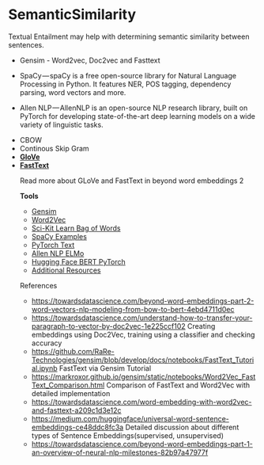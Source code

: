 # SemanticSimilarity


Textual Entailment may help with determining semantic similarity between sentences. 

* Gensim - Word2vec, Doc2vec and Fasttext

* SpaCy — spaCy is a free open-source library for Natural Language Processing in Python. It features NER, POS tagging, dependency parsing, word vectors and more.

* Allen NLP — AllenNLP is an open-source NLP research library, built on PyTorch for developing state-of-the-art deep learning models on a wide variety of linguistic tasks.


<ul>
  <li>CBOW</li>
  <li>Continous Skip Gram</li>
  <li><a href="https://nlp.stanford.edu/projects/glove/" data-href="https://nlp.stanford.edu/projects/glove/" class="markup--anchor markup--p-anchor" rel="noopener" target="_blank"><strong class="markup--strong markup--p-strong">GloVe</strong></a></li>
  <li><a href="https://fasttext.cc/" data-href="https://fasttext.cc/" class="markup--anchor markup--p-anchor" rel="noopener" target="_blank"><strong class="markup--strong markup--p-strong">FastText</strong></a></li>

  
  Read more about GLoVe and FastText in beyond word embeddings 2

<strong class="markup--strong markup--p-strong">Tools</strong></p>
<ul class="postList">
  <li name="6106" id="6106" class="graf graf--li graf-after--p"><a href="https://radimrehurek.com/gensim/" data-href="https://radimrehurek.com/gensim/" class="markup--anchor markup--li-anchor" rel="noopener" target="_blank">Gensim</a></li>
  <li name="af81" id="af81" class="graf graf--li graf-after--li"><a href="https://radimrehurek.com/gensim/" data-href="https://radimrehurek.com/gensim/" class="markup--anchor markup--li-anchor" rel="noopener" target="_blank">Word2Vec</a></li>
  <li name="daaf" id="daaf" class="graf graf--li graf-after--li"><a href="http://scikit-learn.org/stable/tutorial/text_analytics/working_with_text_data.html" data-href="http://scikit-learn.org/stable/tutorial/text_analytics/working_with_text_data.html" class="markup--anchor markup--li-anchor" rel="noopener" target="_blank">Sci-Kit Learn Bag of Words</a></li>
  <li name="7fe6" id="7fe6" class="graf graf--li graf-after--li"><a href="https://spacy.io/usage/examples" data-href="https://spacy.io/usage/examples" class="markup--anchor markup--li-anchor" rel="noopener" target="_blank">SpaCy Examples</a></li>
  <li name="78d9" id="78d9" class="graf graf--li graf-after--li"><a href="https://github.com/pytorch/text" data-href="https://github.com/pytorch/text" class="markup--anchor markup--li-anchor" rel="noopener" target="_blank">PyTorch Text</a></li>
  <li name="50dd" id="50dd" class="graf graf--li graf-after--li"><a href="https://github.com/allenai/allennlp/blob/master/tutorials/how_to/elmo.md" data-href="https://github.com/allenai/allennlp/blob/master/tutorials/how_to/elmo.md" class="markup--anchor markup--li-anchor" rel="noopener" target="_blank">Allen NLP ELMo</a></li>
  <li name="9e9a" id="9e9a" class="graf graf--li graf-after--li"><a href="https://github.com/huggingface/pytorch-pretrained-BERT" data-href="https://github.com/huggingface/pytorch-pretrained-BERT" class="markup--anchor markup--li-anchor" rel="noopener" target="_blank">Hugging Face BERT PyTorch</a></li>
  <li name="47d5" id="47d5" class="graf graf--li graf-after--li"><a href="https://github.com/keon/awesome-nlp" data-href="https://github.com/keon/awesome-nlp" class="markup--anchor markup--li-anchor" rel="noopener" target="_blank">Additional Resources</a></li>
</ul>



References

* https://towardsdatascience.com/beyond-word-embeddings-part-2-word-vectors-nlp-modeling-from-bow-to-bert-4ebd4711d0ec
* https://towardsdatascience.com/understand-how-to-transfer-your-paragraph-to-vector-by-doc2vec-1e225ccf102
  Creating embeddings using Doc2Vec, training using a classifier and checking accuracy
* https://github.com/RaRe-Technologies/gensim/blob/develop/docs/notebooks/FastText_Tutorial.ipynb
  FastText via Gensim Tutorial
* https://markroxor.github.io/gensim/static/notebooks/Word2Vec_FastText_Comparison.html
  Comparison of FastText and Word2Vec with detailed implementation
* https://towardsdatascience.com/word-embedding-with-word2vec-and-fasttext-a209c1d3e12c
* https://medium.com/huggingface/universal-word-sentence-embeddings-ce48ddc8fc3a
  Detailed discussion about different types of Sentence Embeddings(supervised, unsupervised)
* https://towardsdatascience.com/beyond-word-embeddings-part-1-an-overview-of-neural-nlp-milestones-82b97a47977f
